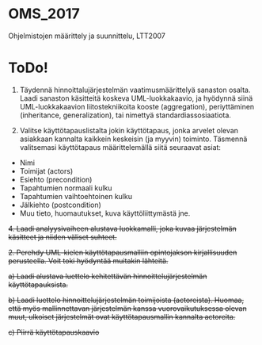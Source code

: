 # OMS_2017
Ohjelmistojen määrittely ja suunnittelu, LTT2007

# ToDo!
1. Täydennä hinnoittalujärjestelmän vaatimusmäärittelyä sanaston osalta. Laadi sanaston käsitteitä koskeva UML-luokkakaavio, ja hyödynnä siinä UML-luokkakaavion liitostekniikoita kooste (aggregation), periyttäminen (inheritance, generalization), tai nimettyä standardiassosiaatiota.

3. Valitse käyttötapauslistalta jokin käyttötapaus, jonka arvelet olevan asiakkaan kannalta kaikkein keskeisin (ja myyvin) toiminto.
Täsmennä valitsemasi käyttötapaus määrittelemällä siitä seuraavat asiat:

- Nimi
- Toimijat (actors)
- Esiehto (precondition)
- Tapahtumien normaali kulku
- Tapahtumien vaihtoehtoinen kulku
- Jälkiehto (postcondition)
- Muu tieto, huomautukset, kuva käyttöliittymästä jne.

<s>4. Laadi analyysivaiheen alustava luokkamalli, joka kuvaa järjestelmän käsitteet ja niiden väliset suhteet.</s>

<s>2. Perehdy UML-kielen käyttötapausmalliin opintojakson kirjallisuuden perusteella. Voit toki hyödyntää muitakin lähteitä. </s>

<s>a) Laadi alustava luettelo kehitettävän hinnoittelujärjestelmän käyttötapauksista.</s>

<s>b) Laadi luettelo hinnoittelujärjestelmän toimijoista (actoreista). Huomaa, että myös mallinnettavan järjestelmän kanssa vuorovaikutuksessa olevan muut, ulkoiset järjestelmät ovat käyttötapausmallin kannalta actoreita.</s>

<s>c) Piirrä käyttötapauskaavio</s>

